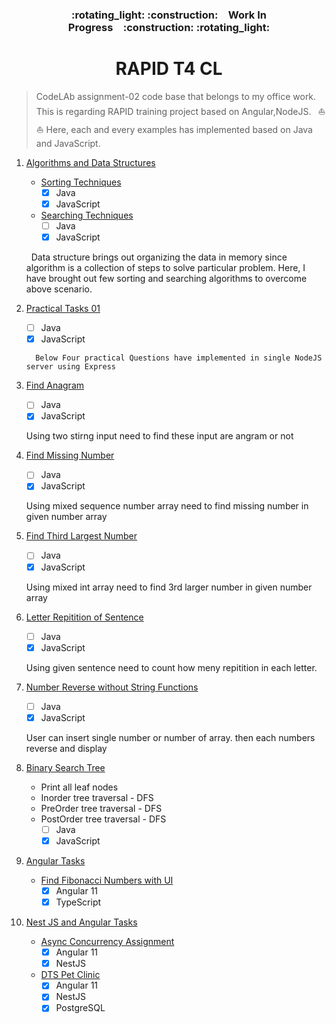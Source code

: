 <h3 align="center">:rotating_light: :construction:&ensp;&ensp;Work In Progress&ensp;&ensp;:construction: :rotating_light:</h3>
<h1 align="center">RAPID T4 CL</h1>

> CodeLAb assignment-02 code base that belongs to my office work. This is regarding RAPID training project based on Angular,NodeJS. &ensp;:boat: :boat:
>  Here, each and every examples has implemented based on Java and JavaScript.


1. [Algorithms and Data Structures](./Algorithms-and-Data-Structures)
    - [Sorting Techniques](./Algorithms-and-Data-Structures/Sorting-Techniques)
      - [x] Java
      - [x] JavaScript
    - [Searching Techniques](./Algorithms-and-Data-Structures/Searching-Techniques)
      - [ ] Java 
      - [x] JavaScript

	<p>&nbsp; Data structure brings out organizing the data in memory since algorithm is a collection of steps to solve particular problem. 
	Here, I have brought out few sorting and searching algorithms to overcome above scenario. </p>
	
2. [Practical Tasks 01](./Practical-Tasks-01) 
    - [ ] Java
    - [x] JavaScript
 
	````
	  Below Four practical Questions have implemented in single NodeJS server using Express
	````
	
3. [Find Anagram](./find-anagram)
    - [ ] Java
    - [x] JavaScript
	<p> Using two stirng input need to find these input are angram or not </p>
4. [Find Missing Number](./find-missing-number)
    - [ ] Java
    - [x] JavaScript
	<p> Using mixed sequence number array need to find missing number in given number array </p>
5. [Find Third Largest Number](./find-third-largest-number)
    - [ ] Java
    - [x] JavaScript
	<p> Using mixed int array need to find 3rd larger number in given number array </p>
6. [Letter Repitition of Sentence](./letter-repitition-of-sentence)
    - [ ] Java
    - [x] JavaScript
	<p> Using given sentence need to count how meny repitition in each letter.</p>
7. [Number Reverse without String Functions](./number-reverse-without-string-fun)
    - [ ] Java
    - [x] JavaScript
	<p>User can insert single number or number of array. then each numbers reverse and display</p>	
8. [Binary Search Tree](./binary-search-tree)
    - Print all leaf nodes
    - Inorder tree traversal - DFS
    - PreOrder tree traversal - DFS
    - PostOrder tree traversal - DFS
      - [ ] Java
      - [x] JavaScript
9. [Angular Tasks](./Angular-Task)
    - [Find Fibonacci Numbers with UI](./Angular-Task/find-Fibonacci-numbers-with-ui)
       - [x] Angular 11
       - [x] TypeScript
10. [Nest JS and Angular Tasks](./Nest-Angular-Task)
     - [Async Concurrency Assignment](./Nest-Angular-Task/async-concurrency-assignment/)
       - [x] Angular 11
       - [x] NestJS
     - [DTS Pet Clinic](./Nest-Angular-Task/pet-clinic-assignment)
       - [x] Angular 11
       - [x] NestJS
       - [x] PostgreSQL
